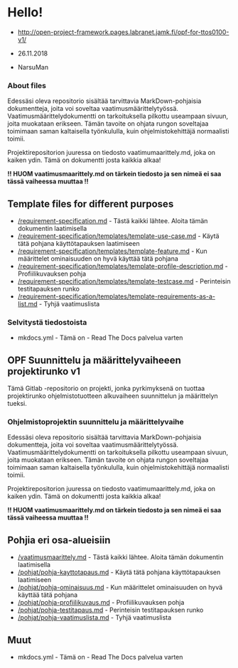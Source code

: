 # Hello!

* http://open-project-framework.pages.labranet.jamk.fi/opf-for-ttos0100-v1/


* 26.11.2018
* NarsuMan

### About files

Edessäsi oleva repositorio sisältää tarvittavia MarkDown-pohjaisia dokumentteja, joita voi soveltaa vaatimusmäärittelytyössä.
Vaatimusmäärittelydokumentti on tarkoituksella pilkottu useampaan sivuun, joita muokataan erikseen. Tämän tavoite on ohjata 
rungon soveltajaa toimimaan saman kaltaisella työnkululla, kuin ohjelmistokehittäjä normaalisti toimii. 

Projektirepositorion juuressa on tiedosto vaatimumaarittely.md, joka on kaiken ydin. Tämä on dokumentti josta kaikkia alkaa!

__!! HUOM vaatimusmaarittely.md on tärkein tiedosto ja sen nimeä ei saa tässä vaiheessa muuttaa !!__


## Template files for different purposes

* [/requirement-specification.md](requirement-specification.md) - Tästä kaikki lähtee. Aloita tämän dokumentin laatimisella
* [/requirement-specification/templates/template-use-case.md](pohjat/pohja-kayttotapaus.md)	- Käytä tätä pohjana käyttötapauksen laatimiseen
* [/requirement-specification/templates/template-feature.md](pohjat/pohja-ominaisuus.md) - Kun määrittelet ominaisuuden on hyvä käyttää tätä pohjana
* [/requirement-specification/templates/template-profile-description.md](pohjat/pohja-profiilikuvaus.md) - Profiilikuvauksen pohja
* [/requirement-specification/templates/template-testcase.md](pohjat/pohja-testitapaus.md) - Perinteisin testitapauksen runko
* [/requirement-specification/templates/template-requirements-as-a-list.md](pohjat/pohja-vaatimuslista.md) - Tyhjä vaatimuslista


### Selvitystä tiedostoista

* mkdocs.yml - Tämä on - Read The Docs palvelua varten




## OPF Suunnittelu ja määrittelyvaiheeen projektirunko v1 


Tämä Gitlab -repositorio on projekti, jonka pyrkimyksenä on tuottaa projektirunko ohjelmistotuotteen alkuvaiheen suunnittelun ja määrittelyn tueksi.



### Ohjelmistoprojektin suunnittelu ja määrittelyvaihe

Edessäsi oleva repositorio sisältää tarvittavia MarkDown-pohjaisia dokumentteja, joita voi soveltaa vaatimusmäärittelytyössä.
Vaatimusmäärittelydokumentti on tarkoituksella pilkottu useampaan sivuun, joita muokataan erikseen. Tämän tavoite on ohjata 
rungon soveltajaa toimimaan saman kaltaisella työnkululla, kuin ohjelmistokehittäjä normaalisti toimii. 

Projektirepositorion juuressa on tiedosto vaatimumaarittely.md, joka on kaiken ydin. Tämä on dokumentti josta kaikkia alkaa!

__!! HUOM vaatimusmaarittely.md on tärkein tiedosto ja sen nimeä ei saa tässä vaiheessa muuttaa !!__


## Pohjia eri osa-alueisiin

* [/vaatimusmaarittely.md](vaatimusmaarittely.md) - Tästä kaikki lähtee. Aloita tämän dokumentin laatimisella
* [/pohjat/pohja-kayttotapaus.md](pohjat/pohja-kayttotapaus.md)	- Käytä tätä pohjana käyttötapauksen laatimiseen
* [/pohjat/pohja-ominaisuus.md](pohjat/pohja-ominaisuus.md) - Kun määrittelet ominaisuuden on hyvä käyttää tätä pohjana
* [/pohjat/pohja-profiilikuvaus.md](pohjat/pohja-profiilikuvaus.md) - Profiilikuvauksen pohja
* [/pohjat/pohja-testitapaus.md](pohjat/pohja-testitapaus.md) - Perinteisin testitapauksen runko
* [/pohjat/pohja-vaatimuslista.md](pohjat/pohja-vaatimuslista.md) - Tyhjä vaatimuslista


## Muut

* mkdocs.yml - Tämä on - Read The Docs palvelua varten
